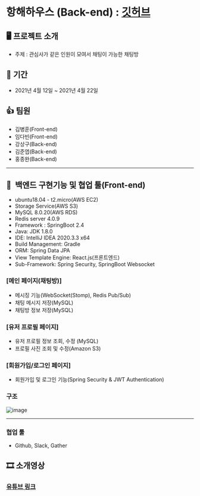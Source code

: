 # **항해하우스 (Back-end) : [깃허브](https://github.com/HanghaeHouse/backend)**

## **🖥 프로젝트 소개**

- 주제 : 관심사가 같은 인원이 모여서 채팅이 가능한 채팅방

## **📆 기간**

- 2021년 4월 12일 ~ 2021년 4월 22일

## **👍 팀원**

- 김병훈(Front-end)
- 임다빈(Front-end)
- 강상구(Back-end)
- 김준엽(Back-end)
- 홍종완(Back-end)

---

## **🔧  백엔드 구현기능 및 협업 툴(Front-end)**

- ubuntu18.04 - t2.micro(AWS EC2)
- Storage Service(AWS S3)
- MySQL 8.0.20(AWS RDS)
- Redis server 4.0.9
- Framework : SpringBoot 2.4
- Java: JDK 1.8.0
- IDE: IntelliJ IDEA 2020.3.3 x64
- Build Management: Gradle
- ORM: Spring Data JPA
- View Template Engine: React.js(프론트엔드)
- Sub-Framework: Spring Security, SpringBoot Websocket

### **[메인 페이지(채팅방)]**

- 메시징 기능(WebSocket(Stomp), Redis Pub/Sub)
- 채팅 메시지 저장(MySQL)
- 채팅방 정보 저장(MySQL)

### **[유저 프로필 페이지]**

- 유저 프로필 정보 조회, 수정 (MySQL)
- 프로필 사진 조회 및 수정(Amazon S3)

### **[회원가입/로그인 페이지]**

- 회원가입 및 로그인 기능(Spring Security & JWT Authentication)

### 구조
![image](https://user-images.githubusercontent.com/59817144/115661302-337a7b00-a378-11eb-96d0-040770b19243.png)

---


### **협업 툴**

- Github, Slack, Gather

## **🎞 소개영상**

### **[유튜브 링크](https:)**
